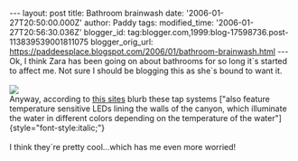 \-\-- layout: post title: Bathroom brainwash date:
\'2006-01-27T20:50:00.000Z\' author: Paddy tags: modified\_time:
\'2006-01-27T20:56:30.036Z\' blogger\_id:
tag:blogger.com,1999:blog-17598736.post-113839539001811075
blogger\_orig\_url:
https://paddeesplace.blogspot.com/2006/01/bathroom-brainwash.html \-\--
Ok, I think Zara has been going on about bathrooms for so long it\`s
started to affect me. Not sure I should be blogging this as she\`s bound
to want it.\
\
[![](https://www.inhabitat.com/images/hansa4.jpg)](https://www.inhabitat.com/images/hansa4.jpg)\
Anyway, according to [this
sites](https://www.inhabitat.com/entry_236.php) blurb these tap systems
[\"also feature temperature sensitive LEDs lining the walls of the
canyon, which illuminate the water in different colors depending on the
temperature of the water\"]{style="font-style:italic;"}\
\
I think they\`re pretty cool\...which has me even more worried!
